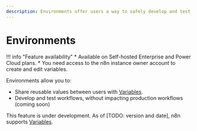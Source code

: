 ```yaml
---
description: Environments offer users a way to safely develop and test workflows, without impacting production workflows.
---
```


# Environments

!!! info "Feature availability"
	* Available on Self-hosted Enterprise and Power Cloud plans.
	* You need access to the n8n instance owner account to create and edit variables.

Environments allow you to:

* Share reusable values between users with [Variables](/environments/variables/).
* Develop and test workflows, without impacting production workflows (coming soon)

This feature is under development. As of [TODO: version and date], n8n supports [Variables](/environments/variables/).
